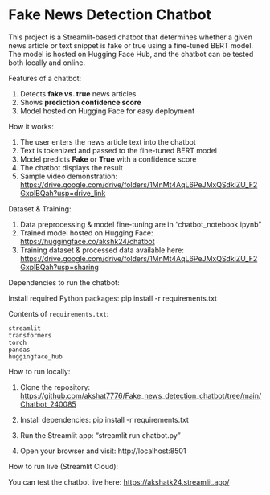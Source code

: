 #  Fake News Detection Chatbot

This project is a Streamlit-based chatbot that determines whether a given news article or text snippet is fake or true using a fine-tuned BERT model.
The model is hosted on Hugging Face Hub, and the chatbot can be tested both locally and online.

Features of a chatbot:
1. Detects **fake vs. true** news articles   
2. Shows **prediction confidence score**
3. Model hosted on Hugging Face for easy deployment

How it works: 
1. The user enters the news article text into the chatbot
2. Text is tokenized and passed to the fine-tuned BERT model
3. Model predicts **Fake** or **True** with a confidence score
4. The chatbot displays the result
5. Sample video demonstration: https://drive.google.com/drive/folders/1MnMt4AqL6PeJMxQSdkiZU_F2GxplBQah?usp=drive_link
   
Dataset & Training:
1. Data preprocessing & model fine-tuning are in “chatbot_notebook.ipynb”
2. Trained model hosted on Hugging Face: https://huggingface.co/akshk24/chatbot
3. Training dataset & processed data available here: https://drive.google.com/drive/folders/1MnMt4AqL6PeJMxQSdkiZU_F2GxplBQah?usp=sharing
  
Dependencies to run the chatbot:

Install required Python packages:
pip install -r requirements.txt


Contents of `requirements.txt`:
```
streamlit
transformers
torch
pandas
huggingface_hub
```

How to run locally:

1. Clone the repository: https://github.com/akshat7776/Fake_news_detection_chatbot/tree/main/Chatbot_240085

2. Install dependencies:
pip install -r requirements.txt

3. Run the Streamlit app:
“streamlit run chatbot.py”

4. Open your browser and visit: http://localhost:8501

How to run live (Streamlit Cloud):

You can test the chatbot live here: https://akshatk24.streamlit.app/

